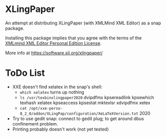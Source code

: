 # XLingPaper

An attempt at distributing XLingPaper (with XMLMind XML Editor) as a snap package.

Installing this package implies that you agree with the terms of the
[XMLmind XML Editor Personal Edition License](https://xmlmind.com/xmleditor/license_xxe_perso.html).

More info at https://software.sil.org/xlingpaper/

# ToDo List
- XXE doesn't find xelatex
  in the snap's shell:
  - ```which xelatex``` turns up nothing
  - ```ls /usr/texbinxlingpaper2020```
    dvipdfmx    kpsereadlink  kpsewhich  texhash	xelatex
    kpseaccess  kpsestat	  mktexlsr   xdvipdfmx	xetex
  - ```cat /opt/xxe-perso-8_2_0/addon/XLingPap/configuration/XeLaTeXVersion.txt```
    2020
- Try to use gedit snap: connect to gedit plug; to get around dbus confinement problem.
- Printing probably doesn't work (not yet tested)
